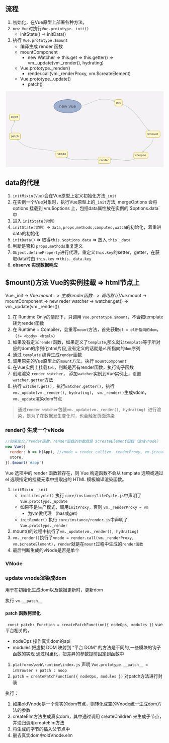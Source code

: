## 流程
1. 初始化，在Vue原型上部署各种方法，
2. `new Vue`时执行`Vue.prototype._init()`
    * initState() => initData()
3. 执行 `Vue.prototype.$mount`
    * 编译生成 render 函数
    * mountComponent 
        * new Watcher => this.get => this.getter() => vm._update(vm._render(), hydrating)
    * Vue.prototype._render()
        * render.call(vm._renderProxy, vm.$createElement)
    * Vue.prototype._update()
        * patch()

![](./img/loading-dot.png)
## data的代理
1. `initMixin(Vue)`会在Vue原型上定义初始化方法`_init`
2. 在实例一个Vue对象时，执行Vue原型上的`_init`方法, mergeOptions 会将 options 挂载到 vm.$options 上，包括data属性放在实例的`$options.data`中
3. 进入 `initState(实例)`
4. `initState(实例)` => `data,props,methods,computed,watch`的初始化，着重讲data的初始化
5. `initData()` => 取得`this.$options.data` => 放入 `this._data`
6. 判断是否和 `props,methods`重复定义
7. `Object.defineProperty`进行代理，重定义`this.key`的setter，getter，在获取data时由 `this.key` =>`this._data.key` 
8. **observe 实现数据响应**  

## $mount()方法 Vue的实例挂载 => html节点上

Vue._init -> Vue.$mount -> 生成render函数 -> 调用默认Vue.$mount -> mountComponent -> new reder watcher -> watcher.get() -> vm._update(vm._render())

1. 在 Runtime Only的情形下，只调用 `Vue.prototype.$mount`，不会把template转为render函数
2. 在 Runtime + Compiler，会重写`mount`方法，首先获取`el = el所指向的dom`，（`!= <body> <html>`）
3. 如果没有定义`render`函数，如果定义了`template`,那么就让`template`等于所对应的dom的序列化html片段,没有定义的话就是`el`所指向的`dom`序列
4. 通过 `template` 编译生成`render`函数
5. 调用原先的Vue原型上的`mount`方法，执行 `mountComponent`
6. 在Vue实例上挂载`$el`，判断是否有render函数，执行钩子函数
7. 创建渲染 `render watcher`， 添加`watcher`实例到Vue实例上，设置`watcher.getter`方法
8. 执行 `watcher.get()`，执行`watcher.getter()`，执行` vm._update(vm._render(), hydrating) `， `vm._render()`生成vdom，`vm._update`渲染dom节点

> 通过`render watcher`包装`vm._update(vm._render(), hydrating) `进行渲染，是为了在数据发生变化时，也会触发页面渲染

### render() 生成一个vNode
```js
//如果定义了render函数，render函数的参数就是 $createElement函数（生成vnode）
new Vue({
  render: h => h(App), //vnode = render.call(vm._renderProxy, vm.$createElement)
  store,
}).$mount('#app')
```
Vue 选项中的 render 函数若存在，则 Vue 构造函数不会从 template 选项或通过 el 选项指定的挂载元素中提取出的 HTML 模板编译渲染函数。

1. `initMixin ` `_init`
    * `initLifecycle()` 执行 `core/instance/lifeCycle.js`中声明了 `Vue.prototype._update`
    * 如果不是生产模式，调用`initProxy`，否则  `vm._renderProxy = vm` 
        * 为vm做代理 （has或get）
    * `initRender()` 执行 `core/instance/render.js`中声明了 `Vue.prototype._render`
2. mount()的过程中执行了`vm._update(vm._render(), hydrating)`
3. `vm._render()`执行了`vnode = render.call(vm._renderProxy, vm.$createElement)`，`render`就是在`mount`过程中生成的`render函数`         
4. 最后判断生成的vNode是否是单个


### VNode


### update vnode渲染成dom
用于在初始化生成dom以及数据更新时，更新dom

执行 `vm.__patch__`

#### patch 函数柯里化
` const patch: Function = createPatchFunction({ nodeOps, modules })`
vue平台相关的，
* nodeOps 操作真实dom的api  
* modules  把虚拟 DOM 映射到 “平台 DOM” 的方法是不同的,一些模块的钩子函数的实现
通过柯里化，把差异的参数提前固定到函数中


1. `platforms\web\runtime\index.js` 声明 `Vue.prototype.__patch__ = inBrowser ? patch : noop`
2. `patch = createPatchFunction({ nodeOps, modules })` 对patch方法进行封装

执行：
1. 如果oldVnode是一个真实的dom节点，则转化成空的Vnode统一生成dom方法的参数
2. createElm方法生成真实dom，其中通过调用 createChildren 来生成子节点，并递归调用createElm方法
3. 将生成的字节的插入父节点中
4. 删去真实dom中oldVnode.elm




